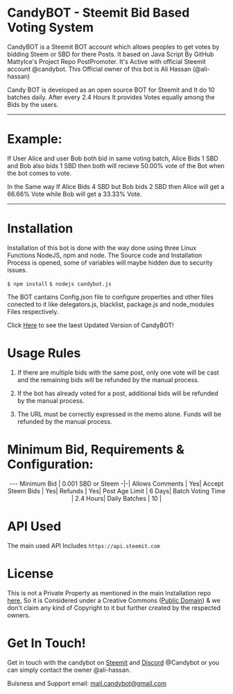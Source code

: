 # CandyBOT - Steemit Bid Based Voting System

CandyBOT is a Steemit BOT account which allows peoples to get votes by bidding Steem or SBD for there Posts. It based on Java Script By GitHub MattyIce's Project Repo PostPromoter. It's Active with official Steemit account @candybot. This Official owner of this bot is Ali Hassan (@ali-hassan)

Candy BOT is developed as an open source BOT for Steemit and It do 10 batches daily. After every 2.4 Hours It provides Votes equally among the Bids by the users.

---

# Example:
If User Alice and user Bob both bid in same voting batch, Alice Bids 1 SBD and Bob also bids 1 SBD then both will recieve 50.00% vote of the Bot when the bot comes to vote. 

In the Same way If Alice Bids 4 SBD but Bob bids 2 SBD then Alice will get a 66.66% Vote while Bob will get a 33.33% Vote.

---

# Installation
Installation of this bot is done with the way done using three Linux Functions NodeJS, npm and node. The Source code and Installation Process is opened, some of variables will maybe hidden due to security issues.

```$ npm install```
```$ nodejs candybot.js```

The BOT cantains Config.json file to configure properties and other files conected to it like delegators.js, blacklist, package.js and node_modules Files respectively.

Click [Here]() to see the laest Updated Version of CandyBOT!

# Usage Rules

1. If there are multiple bids with the same post, only one vote will be cast and the remaining bids will be refunded by the manual process.

2. If the bot has already voted for a post, additional bids will be refunded by the manual process.

3. The URL must be correctly expressed in the memo alone. Funds will be refunded by the manual process.

# Minimum Bid, Requirements & Configuration:
<center>
---
Minimum Bid | 0.001 SBD or Steem
-|-|
Allows Comments | Yes|
Accept Steem Bids | Yes|
Refunds | Yes|
Post Age Limit | 6 Days|
Batch Voting Time | 2.4 Hours|
Daily Batches | 10 |
</center>

# API Used
The main used API Includes `https://api.steemit.com`

# License
This is not a Private Property as mentioned in the main Installation repo [here](https://github.com/MattyIce/postpromoter), So it is Considered under a Creative Commons ([Public Domain](https://creativecommons.org/publicdomain/zero/1.0/)) & we don't claim any kind of Copyright to it but further created by the respected owners.

# Get In Touch!

Get in touch with the candybot on [Steemit](steemit.com/@candybo) and [Discord](https://discord.gg/U5yksG9) @Candybot or you can simply contact the owner @ali-hassan.

Buisness and Support email: mail.candybot@gmail.com
